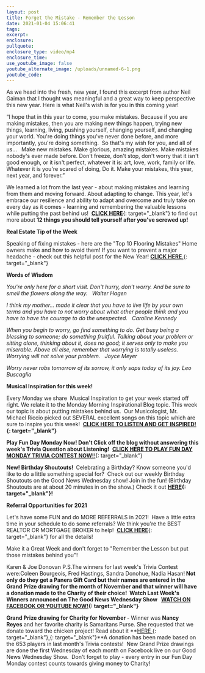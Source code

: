 ```yaml
---
layout: post
title: Forget the Mistake - Remember the Lesson
date: 2021-01-04 15:06:41
tags:
excerpt:
enclosure:
pullquote:
enclosure_type: video/mp4
enclosure_time:
use_youtube_image: false
youtube_alternate_image: /uploads/unnamed-6-1.png
youtube_code:
---
```


As we head into the fresh, new year, I found this excerpt from author Neil Gaiman that I thought was meaningful and a great way to keep perspective this new year. Here is what Neil's wish is for you in this coming year\!

“I hope that in this year to come, you make mistakes. Because if you are making mistakes, then you are making new things happen, trying new things, learning, living, pushing yourself, changing yourself, and changing your world. You're doing things you've never done before, and more importantly, you're doing something. &nbsp;So that's my wish for you, and all of us...&nbsp; &nbsp;Make new mistakes. Make glorious, amazing mistakes. Make mistakes nobody's ever made before. Don't freeze, don't stop, don't worry that it isn't good enough, or it isn't perfect, whatever it is: art, love, work, family or life. Whatever it is you're scared of doing, Do it. Make your mistakes, this year, next year, and forever.”

We learned a lot from the last year - about making mistakes and learning from them and moving forward. About adapting to change. This year, let's embrace our resilience and ability to adapt and overcome and truly take on every day as it comes - learning and remembering the valuable lessons while putting the past behind us\! &nbsp;[**CLICK HERE**](https://t.e2ma.net/click/1p5oad/5wd3tzj/tfws0g){: target="_blank"}&nbsp;to find out more about&nbsp;**12 things you should tell yourself after you've screwed up\!**

**Real Estate Tip of the Week&nbsp;**

Speaking of fixing mistakes - here are the "Top 10 Flooring Mistakes" Home owners make and how to avoid them\! If you want to prevent a major headache - check out this helpful post for the New Year\!&nbsp;[**CLICK HERE**.](https://t.e2ma.net/click/1p5oad/5wd3tzj/97ws0g){: target="_blank"}

**Words of Wisdom**

*You're only here for a short visit. Don't hurry, don't worry. And be sure to smell the flowers along the way.&nbsp; &nbsp;Walter Hagen*

*I think my mother... made it clear that you have to live life by your own terms and you have to not worry about what other people think and you have to have the courage to do the unexpected.&nbsp; &nbsp;Caroline Kennedy*

*When you begin to worry, go find something to do. Get busy being a blessing to someone; do something fruitful. Talking about your problem or sitting alone, thinking about it, does no good; it serves only to make you miserable. Above all else, remember that worrying is totally useless. Worrying will not solve your problem.&nbsp; &nbsp;Joyce Meyer*

*Worry never robs tomorrow of its sorrow, it only saps today of its joy. Leo Buscaglia&nbsp;*

**Musical Inspiration for this week\!**

Every Monday we share&nbsp; Musical Inspiration to get your week started off right. We relate it to the Monday Morning Inspirational Blog topic. This week our topic is about putting mistakes behind us.&nbsp; Our Musicologist, Mr. Michael Riccio picked out SEVERAL excellent songs on this topic which are sure to inspire you this week\! &nbsp;**[CLICK HERE TO LISTEN AND GET INSPIRED\!](https://t.e2ma.net/click/1p5oad/5wd3tzj/5sys0g){: target="_blank"}**

**Play Fun Day Monday Now\!&nbsp;**Don't Click off the blog without answering this week's Trivia Question about Listening**\!**&nbsp;&nbsp;[**CLICK HERE TO PLAY FUN DAY MONDAY TRIVIA CONTEST NOW\!**\!](https://t.e2ma.net/click/1p5oad/5wd3tzj/llzs0g){: target="_blank"}

**New\! Birthday Shoutouts\!&nbsp;**&nbsp;Celebrating a Birthday? Know someone you'd like to do a little something special for?&nbsp; Check out our weekly Birthday Shoutouts on the Good News Wednesday show\! Join in the fun\! (Birthday Shoutouts are at about 20 minutes in on the show.) Check it out&nbsp;**[HERE](https://t.e2ma.net/click/1p5oad/5wd3tzj/1d0s0g){: target="_blank"}\!**

**Referral Opportunities for 2021**

Let's have some FUN and do MORE REFERRALS in 2021\!&nbsp; Have a little extra time in your schedule to do some referrals? We think you're the BEST REALTOR OR MORTGAGE BROKER to help\! &nbsp;[**CLICK HERE**](https://t.e2ma.net/click/1p5oad/5wd3tzj/h60s0g){: target="_blank"}&nbsp;for all the details\!

Make it a Great Week and don't forget to "Remember the Lesson but put those mistakes behind you"\!

Karen & Joe Donovan P.S.The winners for last week's Trivia Contest were:Coleen Bourgeois, Fred Hastings, Sandra Donohue, Nadia Hasan\!**&nbsp;**Not only do they get a Panera Gift Card but their names are entered in the Grand Prize drawing for the month of November and that winner will have a donation made to the Charity of their choice\! &nbsp;Watch Last Week's Winners announced on The Good News Wednesday Show &nbsp;&nbsp;**[WATCH ON FACEBOOK OR YOUTUBE NOW\!](https://t.e2ma.net/click/1p5oad/5wd3tzj/xy1s0g){: target="_blank"}**

**Grand Prize drawing for Charity for November&nbsp;**\- Winner was&nbsp;**Nancy Reyes**&nbsp;and her favorite charity is Samaritans Purse. She requested that we donate toward the chicken project\! Read about it&nbsp;**[HERE&nbsp;](https://t.e2ma.net/click/1p5oad/5wd3tzj/dr2s0g){: target="_blank"}[&nbsp;](https://t.e2ma.net/click/1p5oad/5wd3tzj/tj3s0g){: target="_blank"}**A donation has been made based on the 653 players in last month's Trivia contests\!&nbsp; New Grand Prize drawings are done the first Wednesday of each month on Facebook live on our Good News Wednesday Show.&nbsp; Don't forget to play - every entry in our Fun Day Monday contest counts towards giving money to Charity\!
